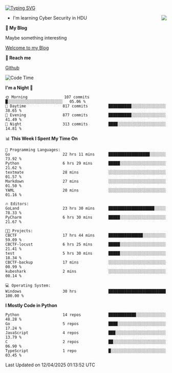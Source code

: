 [![Typing SVG](https://readme-typing-svg.herokuapp.com?font=Fira+Code&pause=1000&random=false&width=450&height=60&lines=Hello+%F0%9F%91%8B%F0%9F%8F%BB;I'm+JBNRZ)](https://git.io/typing-svg)

<a href="#">
  <img align="right" src="https://github-readme-stats.vercel.app/api?username=JBNRZ&show_icons=true&bg_color=15,f2f7fd,E0EAFC" />
</a>

- I'm learning Cyber Security in HDU

 **🌱 My Blog**

Maybe something interesting

[Welcome to my Blog](https://jbnrz.com.cn/)

 **💬 Reach me** 

[Github](https://github.com/JBNRZ)


<!--START_SECTION:waka-->
![Code Time](http://img.shields.io/badge/Code%20Time-1%2C134%20hrs%2035%20mins-blue)

**I'm a Night 🦉** 

```text
🌞 Morning                107 commits         █░░░░░░░░░░░░░░░░░░░░░░░░   05.06 % 
🌆 Daytime                817 commits         ██████████░░░░░░░░░░░░░░░   38.65 % 
🌃 Evening                877 commits         ██████████░░░░░░░░░░░░░░░   41.49 % 
🌙 Night                  313 commits         ████░░░░░░░░░░░░░░░░░░░░░   14.81 % 
```


📊 **This Week I Spent My Time On** 

```text
💬 Programming Languages: 
Go                       22 hrs 11 mins      ██████████████████░░░░░░░   73.92 % 
Python                   6 hrs 29 mins       █████░░░░░░░░░░░░░░░░░░░░   21.62 % 
textmate                 28 mins             ░░░░░░░░░░░░░░░░░░░░░░░░░   01.57 % 
Markdown                 27 mins             ░░░░░░░░░░░░░░░░░░░░░░░░░   01.50 % 
YAML                     20 mins             ░░░░░░░░░░░░░░░░░░░░░░░░░   01.16 % 

🔥 Editors: 
GoLand                   23 hrs 30 mins      ████████████████████░░░░░   78.33 % 
PyCharm                  6 hrs 30 mins       █████░░░░░░░░░░░░░░░░░░░░   21.67 % 

🐱‍💻 Projects: 
CBCTF                    17 hrs 44 mins      ███████████████░░░░░░░░░░   59.09 % 
CBCTF-locust             6 hrs 25 mins       █████░░░░░░░░░░░░░░░░░░░░   21.41 % 
test                     5 hrs 30 mins       █████░░░░░░░░░░░░░░░░░░░░   18.34 % 
CBCTF-backup             17 mins             ░░░░░░░░░░░░░░░░░░░░░░░░░   00.99 % 
kubeshark                2 mins              ░░░░░░░░░░░░░░░░░░░░░░░░░   00.14 % 

💻 Operating System: 
Windows                  30 hrs              █████████████████████████   100.00 % 
```

**I Mostly Code in Python** 

```text
Python                   14 repos            ████████████░░░░░░░░░░░░░   48.28 % 
Go                       5 repos             ████░░░░░░░░░░░░░░░░░░░░░   17.24 % 
JavaScript               4 repos             ███░░░░░░░░░░░░░░░░░░░░░░   13.79 % 
C                        2 repos             ██░░░░░░░░░░░░░░░░░░░░░░░   06.90 % 
TypeScript               1 repo              █░░░░░░░░░░░░░░░░░░░░░░░░   03.45 % 
```




 Last Updated on 12/04/2025 01:13:52 UTC
<!--END_SECTION:waka-->
